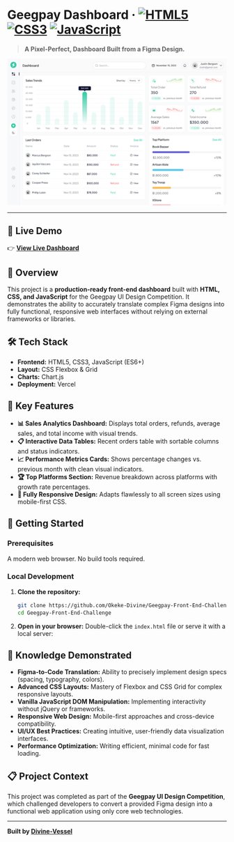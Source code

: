 # Geegpay Dashboard · [![HTML5](https://img.shields.io/badge/HTML5-E34F26?style=flat&logo=html5)](https://developer.mozilla.org/en-US/docs/Web/HTML) [![CSS3](https://img.shields.io/badge/CSS3-1572B6?style=flat&logo=css3)](https://developer.mozilla.org/en-US/docs/Web/CSS) [![JavaScript](https://img.shields.io/badge/JavaScript-ES6+-F7DF1E?style=flat&logo=javascript)](https://developer.mozilla.org/en-US/docs/Web/JavaScript)

> **A Pixel-Perfect, Dashboard Built from a Figma Design.**

![Dashboard Preview](./assets/images/dashboard.png)

---

## 🚀 Live Demo
👉 **[View Live Dashboard](https://geegpay-dashboard.okekedivine.com.ng/)**

## 📖 Overview
This project is a **production-ready front-end dashboard** built with **HTML, CSS, and JavaScript** for the Geegpay UI Design Competition. It demonstrates the ability to accurately translate complex Figma designs into fully functional, responsive web interfaces without relying on external frameworks or libraries.

## 🛠️ Tech Stack
- **Frontend:** HTML5, CSS3, JavaScript (ES6+)
- **Layout:** CSS Flexbox & Grid
- **Charts:** Chart.js
- **Deployment:** Vercel

## 🎨 Key Features
- **📊 Sales Analytics Dashboard:** Displays total orders, refunds, average sales, and total income with visual trends.
- **📋 Interactive Data Tables:** Recent orders table with sortable columns and status indicators.
- **📈 Performance Metrics Cards:** Shows percentage changes vs. previous month with clean visual indicators.
- **🏆 Top Platforms Section:** Revenue breakdown across platforms with growth rate percentages.
- **🎯 Fully Responsive Design:** Adapts flawlessly to all screen sizes using mobile-first CSS.

## 🚀 Getting Started

### Prerequisites
A modern web browser. No build tools required.

### Local Development
1.  **Clone the repository:**
    ```bash
    git clone https://github.com/Okeke-Divine/Geegpay-Front-End-Challenge.git
    cd Geegpay-Front-End-Challenge
    ```

2.  **Open in your browser:**
    Double-click the `index.html` file or serve it with a local server:

## 🧠 Knowledge Demonstrated
- **Figma-to-Code Translation:** Ability to precisely implement design specs (spacing, typography, colors).
- **Advanced CSS Layouts:** Mastery of Flexbox and CSS Grid for complex responsive layouts.
- **Vanilla JavaScript DOM Manipulation:** Implementing interactivity without jQuery or frameworks.
- **Responsive Web Design:** Mobile-first approaches and cross-device compatibility.
- **UI/UX Best Practices:** Creating intuitive, user-friendly data visualization interfaces.
- **Performance Optimization:** Writing efficient, minimal code for fast loading.

## 📋 Project Context
This project was completed as part of the **Geegpay UI Design Competition**, which challenged developers to convert a provided Figma design into a functional web application using only core web technologies.

---

**Built by [Divine-Vessel](https://github.com/Okeke-Divine)**
